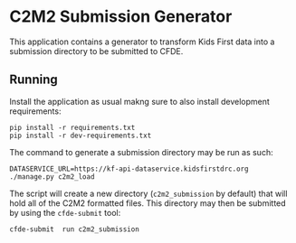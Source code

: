 # C2M2 Submission Generator

This application contains a generator to transform Kids First data into
a submission directory to be submitted to CFDE.

## Running

Install the application as usual makng sure to also install development
requirements:
```
pip install -r requirements.txt
pip install -r dev-requirements.txt
```

The command to generate a submission directory may be run as such:
```
DATASERVICE_URL=https://kf-api-dataservice.kidsfirstdrc.org ./manage.py c2m2_load
```

The script will create a new directory (`c2m2_submission` by default) that
will hold all of the C2M2 formatted files.
This directory may then be submitted by using the `cfde-submit` tool:
```
cfde-submit  run c2m2_submission
```
